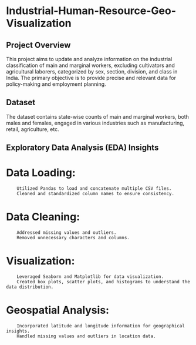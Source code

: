 # Industrial-Human-Resource-Geo-Visualization

## Project Overview

This project aims to update and analyze information on the industrial classification of main and marginal workers, excluding cultivators and agricultural laborers, categorized by sex, section, division, and class in India. The primary objective is to provide precise and relevant data for policy-making and employment planning.

## Dataset

The dataset contains state-wise counts of main and marginal workers, both males and females, engaged in various industries such as manufacturing, retail, agriculture, etc.

## Exploratory Data Analysis (EDA) Insights

# Data Loading:
        Utilized Pandas to load and concatenate multiple CSV files.
        Cleaned and standardized column names to ensure consistency.
# Data Cleaning:
        Addressed missing values and outliers.
        Removed unnecessary characters and columns.
# Visualization:
        Leveraged Seaborn and Matplotlib for data visualization.
        Created box plots, scatter plots, and histograms to understand the data distribution.
# Geospatial Analysis:
        Incorporated latitude and longitude information for geographical insights.
        Handled missing values and outliers in location data.
